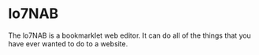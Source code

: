 # lo7NAB
The lo7NAB is a bookmarklet web editor. It can do all of the things that you have ever wanted to do to a website.
